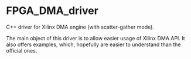 # FPGA_DMA_driver
C++ driver for Xilinx DMA engine (with scatter-gather mode).

The main object of this driver is to allow easier usage of Xilinx DMA API. It also offers examples, which, hopefully are easier to understand than the official ones.
